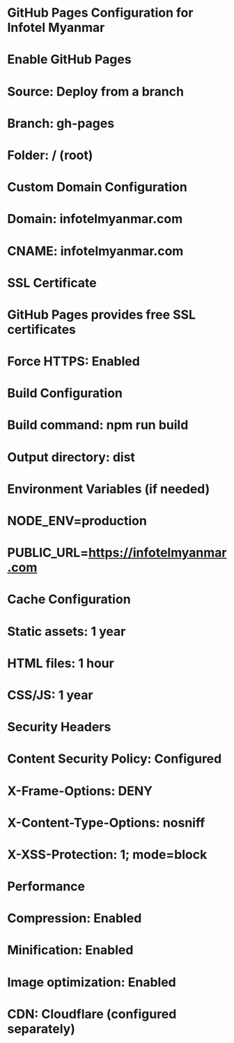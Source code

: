 # GitHub Pages Configuration for Infotel Myanmar

# Enable GitHub Pages
# Source: Deploy from a branch
# Branch: gh-pages
# Folder: / (root)

# Custom Domain Configuration
# Domain: infotelmyanmar.com
# CNAME: infotelmyanmar.com

# SSL Certificate
# GitHub Pages provides free SSL certificates
# Force HTTPS: Enabled

# Build Configuration
# Build command: npm run build
# Output directory: dist

# Environment Variables (if needed)
# NODE_ENV=production
# PUBLIC_URL=https://infotelmyanmar.com

# Cache Configuration
# Static assets: 1 year
# HTML files: 1 hour
# CSS/JS: 1 year

# Security Headers
# Content Security Policy: Configured
# X-Frame-Options: DENY
# X-Content-Type-Options: nosniff
# X-XSS-Protection: 1; mode=block

# Performance
# Compression: Enabled
# Minification: Enabled
# Image optimization: Enabled
# CDN: Cloudflare (configured separately)
